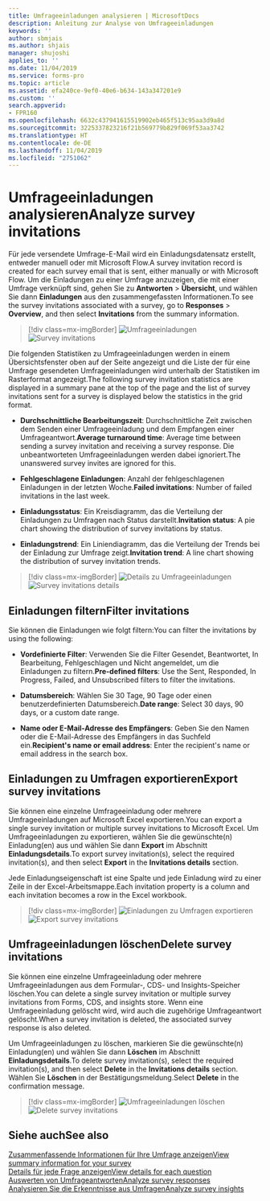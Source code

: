 ```yaml
---
title: Umfrageeinladungen analysieren | MicrosoftDocs
description: Anleitung zur Analyse von Umfrageeinladungen
keywords: ''
author: sbmjais
ms.author: shjais
manager: shujoshi
applies_to: ''
ms.date: 11/04/2019
ms.service: forms-pro
ms.topic: article
ms.assetid: efa240ce-9ef0-40e6-b634-143a347201e9
ms.custom: ''
search.appverid:
- FPR160
ms.openlocfilehash: 6632c437941615519902eb465f513c95aa3d9a8d
ms.sourcegitcommit: 3225337823216f21b569779b829f069f53aa3742
ms.translationtype: HT
ms.contentlocale: de-DE
ms.lasthandoff: 11/04/2019
ms.locfileid: "2751062"
---
```

# <a name="analyze-survey-invitations"></a><span data-ttu-id="88ff0-103">Umfrageeinladungen analysieren</span><span class="sxs-lookup"><span data-stu-id="88ff0-103">Analyze survey invitations</span></span>



<span data-ttu-id="88ff0-104">Für jede versendete Umfrage-E-Mail wird ein Einladungsdatensatz erstellt, entweder manuell oder mit Microsoft Flow.</span><span class="sxs-lookup"><span data-stu-id="88ff0-104">A survey invitation record is created for each survey email that is sent, either manually or with Microsoft Flow.</span></span> <span data-ttu-id="88ff0-105">Um die Einladungen zu einer Umfrage anzuzeigen, die mit einer Umfrage verknüpft sind, gehen Sie zu **Antworten** &gt; **Übersicht**, und wählen Sie dann **Einladungen** aus den zusammengefassten Informationen.</span><span class="sxs-lookup"><span data-stu-id="88ff0-105">To see the survey invitations associated with a survey, go to **Responses** &gt; **Overview**, and then select **Invitations** from the summary information.</span></span>

> [!div class=mx-imgBorder]
> <span data-ttu-id="88ff0-106">![Umfrageeinladungen](media/survey-invites.png "Umfrageeinladungen")</span><span class="sxs-lookup"><span data-stu-id="88ff0-106">![Survey invitations](media/survey-invites.png "Survey invitations")</span></span>

<span data-ttu-id="88ff0-107">Die folgenden Statistiken zu Umfrageeinladungen werden in einem Übersichtsfenster oben auf der Seite angezeigt und die Liste der für eine Umfrage gesendeten Umfrageeinladungen wird unterhalb der Statistiken im Rasterformat angezeigt.</span><span class="sxs-lookup"><span data-stu-id="88ff0-107">The following survey invitation statistics are displayed in a summary pane at the top of the page and the list of survey invitations sent for a survey is displayed below the statistics in the grid format.</span></span>

- <span data-ttu-id="88ff0-108">**Durchschnittliche Bearbeitungszeit**: Durchschnittliche Zeit zwischen dem Senden einer Umfrageeinladung und dem Empfangen einer Umfrageantwort.</span><span class="sxs-lookup"><span data-stu-id="88ff0-108">**Average turnaround time**: Average time between sending a survey invitation and receiving a survey response.</span></span> <span data-ttu-id="88ff0-109">Die unbeantworteten Umfrageeinladungen werden dabei ignoriert.</span><span class="sxs-lookup"><span data-stu-id="88ff0-109">The unanswered survey invites are ignored for this.</span></span>

- <span data-ttu-id="88ff0-110">**Fehlgeschlagene Einladungen**: Anzahl der fehlgeschlagenen Einladungen in der letzten Woche.</span><span class="sxs-lookup"><span data-stu-id="88ff0-110">**Failed invitations**: Number of failed invitations in the last week.</span></span>

- <span data-ttu-id="88ff0-111">**Einladungsstatus**: Ein Kreisdiagramm, das die Verteilung der Einladungen zu Umfragen nach Status darstellt.</span><span class="sxs-lookup"><span data-stu-id="88ff0-111">**Invitation status**: A pie chart showing the distribution of survey invitations by status.</span></span>

- <span data-ttu-id="88ff0-112">**Einladungstrend**: Ein Liniendiagramm, das die Verteilung der Trends bei der Einladung zur Umfrage zeigt.</span><span class="sxs-lookup"><span data-stu-id="88ff0-112">**Invitation trend**: A line chart showing the distribution of survey invitation trends.</span></span>

> [!div class=mx-imgBorder]
> <span data-ttu-id="88ff0-113">![Details zu Umfrageeinladungen](media/survey-invites-details.png "Details zu Umfrageeinladungen")</span><span class="sxs-lookup"><span data-stu-id="88ff0-113">![Survey invitations details](media/survey-invites-details.png "Survey invitations details")</span></span>

## <a name="filter-invitations"></a><span data-ttu-id="88ff0-114">Einladungen filtern</span><span class="sxs-lookup"><span data-stu-id="88ff0-114">Filter invitations</span></span>

<span data-ttu-id="88ff0-115">Sie können die Einladungen wie folgt filtern:</span><span class="sxs-lookup"><span data-stu-id="88ff0-115">You can filter the invitations by using the following:</span></span>

- <span data-ttu-id="88ff0-116">**Vordefinierte Filter**: Verwenden Sie die Filter Gesendet, Beantwortet, In Bearbeitung, Fehlgeschlagen und Nicht angemeldet, um die Einladungen zu filtern.</span><span class="sxs-lookup"><span data-stu-id="88ff0-116">**Pre-defined filters**: Use the Sent, Responded, In Progress, Failed, and Unsubscribed filters to filter the invitations.</span></span>

- <span data-ttu-id="88ff0-117">**Datumsbereich**: Wählen Sie 30 Tage, 90 Tage oder einen benutzerdefinierten Datumsbereich.</span><span class="sxs-lookup"><span data-stu-id="88ff0-117">**Date range**: Select 30 days, 90 days, or a custom date range.</span></span>

- <span data-ttu-id="88ff0-118">**Name oder E-Mail-Adresse des Empfängers**: Geben Sie den Namen oder die E-Mail-Adresse des Empfängers in das Suchfeld ein.</span><span class="sxs-lookup"><span data-stu-id="88ff0-118">**Recipient's name or email address**: Enter the recipient's name or email address in the search box.</span></span>

## <a name="export-survey-invitations"></a><span data-ttu-id="88ff0-119">Einladungen zu Umfragen exportieren</span><span class="sxs-lookup"><span data-stu-id="88ff0-119">Export survey invitations</span></span>

<span data-ttu-id="88ff0-120">Sie können eine einzelne Umfrageeinladung oder mehrere Umfrageeinladungen auf Microsoft Excel exportieren.</span><span class="sxs-lookup"><span data-stu-id="88ff0-120">You can export a single survey invitation or multiple survey invitations to Microsoft Excel.</span></span> <span data-ttu-id="88ff0-121">Um Umfrageeinladungen zu exportieren, wählen Sie die gewünschte(n) Einladung(en) aus und wählen Sie dann **Export** im Abschnitt **Einladungsdetails**.</span><span class="sxs-lookup"><span data-stu-id="88ff0-121">To export survey invitation(s), select the required invitation(s), and then select **Export** in the **Invitations details** section.</span></span>

<span data-ttu-id="88ff0-122">Jede Einladungseigenschaft ist eine Spalte und jede Einladung wird zu einer Zeile in der Excel-Arbeitsmappe.</span><span class="sxs-lookup"><span data-stu-id="88ff0-122">Each invitation property is a column and each invitation becomes a row in the Excel workbook.</span></span> 

> [!div class=mx-imgBorder]
> <span data-ttu-id="88ff0-123">![Einladungen zu Umfragen exportieren](media/export-survey-invite.png "Einladungen zu Umfragen exportieren")</span><span class="sxs-lookup"><span data-stu-id="88ff0-123">![Export survey invitations](media/export-survey-invite.png "Export survey invitations")</span></span>

## <a name="delete-survey-invitations"></a><span data-ttu-id="88ff0-124">Umfrageeinladungen löschen</span><span class="sxs-lookup"><span data-stu-id="88ff0-124">Delete survey invitations</span></span>

<span data-ttu-id="88ff0-125">Sie können eine einzelne Umfrageeinladung oder mehrere Umfrageeinladungen aus dem Formular-, CDS- und Insights-Speicher löschen.</span><span class="sxs-lookup"><span data-stu-id="88ff0-125">You can delete a single survey invitation or multiple survey invitations from Forms, CDS, and insights store.</span></span> <span data-ttu-id="88ff0-126">Wenn eine Umfrageeinladung gelöscht wird, wird auch die zugehörige Umfrageantwort gelöscht.</span><span class="sxs-lookup"><span data-stu-id="88ff0-126">When a survey invitation is deleted, the associated survey response is also deleted.</span></span>

<span data-ttu-id="88ff0-127">Um Umfrageeinladungen zu löschen, markieren Sie die gewünschte(n) Einladung(en) und wählen Sie dann **Löschen** im Abschnitt **Einladungsdetails**.</span><span class="sxs-lookup"><span data-stu-id="88ff0-127">To delete survey invitation(s), select the required invitation(s), and then select **Delete** in the **Invitations details** section.</span></span> <span data-ttu-id="88ff0-128">Wählen Sie **Löschen** in der Bestätigungsmeldung.</span><span class="sxs-lookup"><span data-stu-id="88ff0-128">Select **Delete** in the confirmation message.</span></span>

> [!div class=mx-imgBorder]
> <span data-ttu-id="88ff0-129">![Umfrageeinladungen löschen](media/delete-survey-invite.png "Umfrageeinladungen löschen")</span><span class="sxs-lookup"><span data-stu-id="88ff0-129">![Delete survey invitations](media/delete-survey-invite.png "Delete survey invitations")</span></span>

## <a name="see-also"></a><span data-ttu-id="88ff0-130">Siehe auch</span><span class="sxs-lookup"><span data-stu-id="88ff0-130">See also</span></span>

[<span data-ttu-id="88ff0-131">Zusammenfassende Informationen für Ihre Umfrage anzeigen</span><span class="sxs-lookup"><span data-stu-id="88ff0-131">View summary information for your survey</span></span>](view-summary-information.md)<br>
[<span data-ttu-id="88ff0-132">Details für jede Frage anzeigen</span><span class="sxs-lookup"><span data-stu-id="88ff0-132">View details for each question</span></span>](view-details-each-question.md)<br>
[<span data-ttu-id="88ff0-133">Auswerten von Umfrageantworten</span><span class="sxs-lookup"><span data-stu-id="88ff0-133">Analyze survey responses</span></span>](analyze-survey-responses.md)<br>
[<span data-ttu-id="88ff0-134">Analysieren Sie die Erkenntnisse aus Umfragen</span><span class="sxs-lookup"><span data-stu-id="88ff0-134">Analyze survey insights</span></span>](analyze-survey-insights.md)
